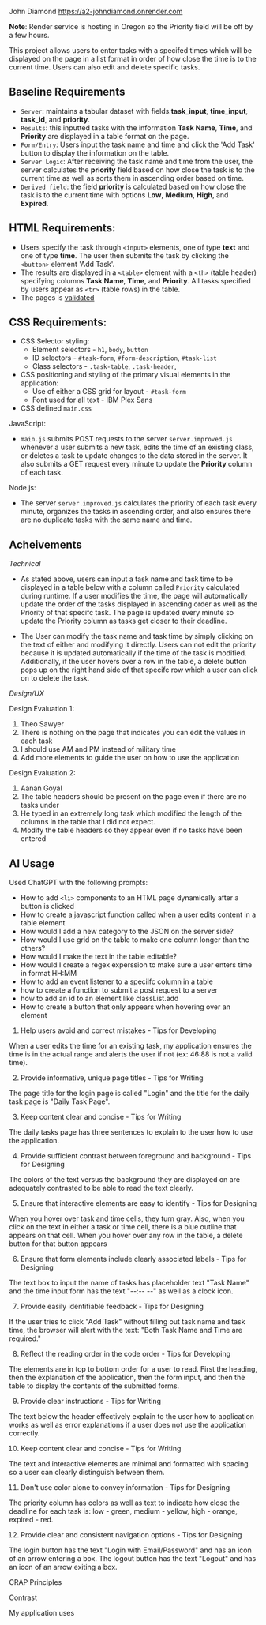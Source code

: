 John Diamond 
https://a2-johndiamond.onrender.com

**Note**: Render service is hosting in Oregon so the Priority field will be off by a few hours.

This project allows users to enter tasks with a specifed times which will be displayed on the page in a list format in order of how close the time is to the current time. Users can also edit and delete specific tasks.

Baseline Requirements
---


- `Server`: maintains a tabular dataset with fields.**task_input**, **time_input**, **task_id**, and **priority**.
- `Results`: this inputted tasks with the information **Task Name**, **Time**, and **Priority** are displayed in a table format on the page.
- `Form/Entry`: Users input the task name and time and click the 'Add Task' button to display the information on the table. 
- `Server Logic`: After receiving the task name and time from the user, the server calculates the **priority** field based on how close the task is to the current time as well as sorts them in ascending order based on time.
- `Derived field`: the field **priority** is calculated based on how close the task is to the current time with options **Low**, **Medium**, **High**, and **Expired**.


HTML Requirements:
---

- Users specify the task through `<input>` elements, one of type **text** and one of type **time**. The user then submits the task by clicking the `<button>` element 'Add Task'.
- The results are displayed in a `<table>` element with a `<th>` (table header) specifying columns **Task Name**, **Time**, and **Priority**. All tasks specified by users appear as `<tr>` (table rows) in the table.
- The pages is [validated](https://validator.w3.org)

CSS Requirements:
---

- CSS Selector styling:
    - Element selectors - `h1`, `body`, `button`
    - ID selectors - `#task-form`, `#form-description`, `#task-list`
    - Class selectors - `.task-table`, `.task-header`, 
- CSS positioning and styling of the primary visual elements in the application:
    - Use of either a CSS grid for layout - `#task-form`
    - Font used for all text - IBM Plex Sans
- CSS defined `main.css` 

JavaScript:
- `main.js` submits POST requests to the server `server.improved.js` whenever a user submits a new task, edits the time of an existing class, or deletes a task to update changes to the data stored in the server. It also submits a GET request every minute to update the **Priority** column of each task.

Node.js:
- The server `server.improved.js` calculates the priority of each task every minute, organizes the tasks in ascending order, and also ensures there are no duplicate tasks with the same name and time.


Acheivements
---


*Technical*
- As stated above, users can input a task name and task time to be displayed in a table below with a column called `Priority` calculated during runtime. If a user modifies the time, the page will automatically update the order of the tasks displayed in ascending order as well as the Priority of that specifc task. The page is updated every minute so update the Priority column as tasks get closer to their deadline.

- The User can modify the task name and task time by simply clicking on the text of either and modifying it directly. Users can not edit the priority because it is updated automatically if the time of the task is modified. Additionally, if the user hovers over a row in the table, a delete button pops up on the right hand side of that specifc row which a user can click on to delete the task.

*Design/UX*

Design Evaluation 1:
1. Theo Sawyer
2. There is nothing on the page that indicates you can edit the values  in each task
3. I should use AM and PM instead of military time
4. Add more elements to guide the user on how to use the application

Design Evaluation 2:
1. Aanan Goyal
2. The table headers should be present on the page even if there are no tasks under
3. He typed in an extremely long task which modified the length of the columns in the table that I did not expect.
4. Modify the table headers so they appear even if no tasks have been entered


AI Usage
---

Used ChatGPT with the following prompts:
- How to add `<li>` components to an HTML page dynamically after a button is clicked
- How to create a javascript function called when a user edits content in a table element
- How would I add a new category to the JSON on the server side?
- How would I use grid on the table to make one column longer than the others?
- How would I make the text in the table editable?
- How would I create a regex experssion to make sure a user enters time in format HH:MM
- How to add an event listener to a speciifc column in a table
- how to create a function to submit a post request to a server
- how to add an id to an element like classList.add
- How to create a button that only appears when hovering over an element





1. Help users avoid and correct mistakes - Tips for Developing 

When a user edits the time for an existing task, my application ensures the time is in the actual range and alerts the user if not (ex: 46:88 is not a valid time).

2. Provide informative, unique page titles - Tips for Writing

The page title for the login page is called "Login" and the title for the daily task page is "Daily Task Page".

3. Keep content clear and concise - Tips for Writing

The daily tasks page has three sentences to explain to the user how to use the application.

4. Provide sufficient contrast between foreground and background - Tips for Designing

The colors of the text versus the background they are displayed on are adequately contrasted to be able to read the text clearly.

5. Ensure that interactive elements are easy to identify - Tips for Designing

When you hover over task and time cells, they turn gray. Also, when you click on the text in either a task or time cell, there is a blue outline that appears on that cell. When you hover over any row in the table, a delete button for that button appears

6. Ensure that form elements include clearly associated labels - Tips for Designing

The text box to input the name of tasks has placeholder text "Task Name" and the time input form has the text "--:-- --" as well as a clock icon.

7. Provide easily identifiable feedback - Tips for Designing

If the user tries to click "Add Task" without filling out task name and task time, the browser will alert with the text: "Both Task Name and Time are required."

8. Reflect the reading order in the code order - Tips for Developing

The elements are in top to bottom order for a user to read. First the heading, then the explanation of the application, then the form input, and then the table to display the contents of the submitted forms.

9. Provide clear instructions - Tips for Writing

The text below the header effectively explain to the user how to application works as well as error explanations if a user does not use the application correctly.

10. Keep content clear and concise - Tips for Writing 

The text and interactive elements are minimal and formatted with spacing so a user can clearly distinguish between them.

11. Don't use color alone to convey information - Tips for Designing

The priority column has colors as well as text to indicate how close the deadline for each task is: low - green, medium - yellow, high - orange, expired - red.

12. Provide clear and consistent navigation options - Tips for Designing

The login button has the text "Login with Email/Password" and has an icon of an arrow entering a box. The logout button has the text "Logout" and has an icon of an arrow exiting a box.



CRAP Principles 

Contrast

My application uses 